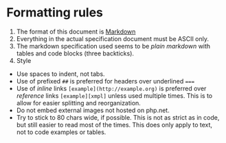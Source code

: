 # Formatting rules

1. The format of this document is [Markdown](http://daringfireball.net/projects/markdown/)
2. Everything in the actual specification document must be ASCII only.
3. The markdown specification used seems to be *plain markdown* with tables and
   code blocks (three backticks).
4. Style
  * Use spaces to indent, not tabs.
  * Use of prefixed `##` is preferred for headers over underlined `===`
  * Use of *inline* links `[example](http://example.org)` is preferred over
    *reference* links `[example][xmpl]` unless used multiple times. This is to
    allow for easier splitting and reorganization.
  * Do not embed external images not hosted on php.net.
  * Try to stick to 80 chars wide, if possible. This is not as strict as
    in code, but still easier to read most of the times. This does only apply
    to text, not to code examples or tables.
